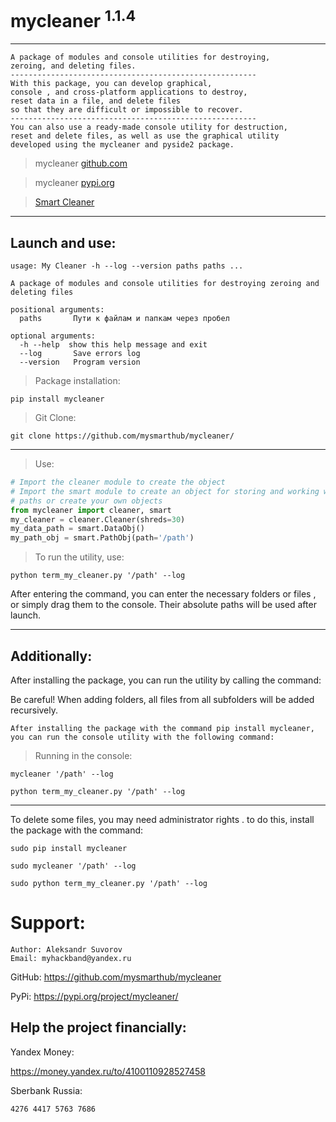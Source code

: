 mycleaner <sup>1.1.4</sup>
===

---
    A package of modules and console utilities for destroying,
    zeroing, and deleting files.
    -------------------------------------------------------
    With this package, you can develop graphical,
    console , and cross-platform applications to destroy,
    reset data in a file, and delete files
    so that they are difficult or impossible to recover.
    -------------------------------------------------------
    You can also use a ready-made console utility for destruction,
    reset and delete files, as well as use the graphical utility 
    developed using the mycleaner and pyside2 package.

>mycleaner [github.com](http://github.com/mysmarthub/mycleaner/)

>mycleaner [pypi.org](http://github.com/mysmarthub/mycleaner/)

>[Smart Cleaner](http://github.com/mysmarthub/smartcleaner/)
---
Launch and use:
---
```commandline
usage: My Cleaner -h --log --version paths paths ...

A package of modules and console utilities for destroying zeroing and deleting files

positional arguments:
  paths       Пути к файлам и папкам через пробел

optional arguments:
  -h --help  show this help message and exit
  --log       Save errors log
  --version   Program version

```

>Package installation:

`pip install mycleaner`

>Git Clone:

`git clone https://github.com/mysmarthub/mycleaner/`

---

>Use:

```python
# Import the cleaner module to create the object
# Import the smart module to create an object for storing and working with 
# paths or create your own objects
from mycleaner import cleaner, smart
my_cleaner = cleaner.Cleaner(shreds=30)
my_data_path = smart.DataObj()
my_path_obj = smart.PathObj(path='/path')
```
>To run the utility, use:

```commandline
python term_my_cleaner.py '/path' --log
```


<p>After entering the command, you can enter the necessary folders or files
, or simply drag them to the console. Their absolute paths will be used after launch.</p>

---

Additionally:
---
<p>After installing the package, you can run the utility by calling the command:</p>
<p>Be careful! When adding folders, all files from all subfolders 
will be added recursively.</p>

    After installing the package with the command pip install mycleaner,
    you can run the console utility with the following command:

>Running in the console:

```commandline
mycleaner '/path' --log
```

```commandline
python term_my_cleaner.py '/path' --log
```

---

<p>To delete some files, you may need administrator rights
. to do this, install the package with the command:</p>

```commandline
sudo pip install mycleaner
```

```commandline
sudo mycleaner '/path' --log
```

```commandline
sudo python term_my_cleaner.py '/path' --log
```


Support:
===
    Author: Aleksandr Suvorov
    Email: myhackband@yandex.ru

GitHub: https://github.com/mysmarthub/mycleaner

PyPi: https://pypi.org/project/mycleaner/

Help the project financially:
---
Yandex Money: 

https://money.yandex.ru/to/4100110928527458

Sberbank Russia: 

`4276 4417 5763 7686`
